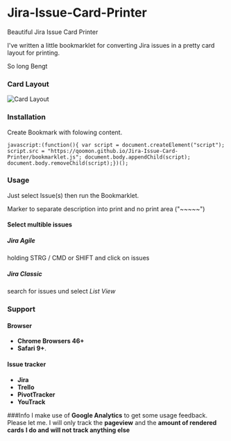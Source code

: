 # Jira-Issue-Card-Printer
Beautiful Jira Issue Card Printer

I've written a little bookmarklet for converting Jira issues in a pretty card layout for printing.

So long
Bengt

### Card Layout
![Card Layout](http://4.bp.blogspot.com/-BgfPtVWFxVo/VLTjiqpPzjI/AAAAAAAAGLw/PgF3D6eq35c/s1600/Screen%2BShot%2B2015-01-13%2Bat%2B10.19.22.png)

### Installation
Create Bookmark with folowing content.
```
javascript:(function(){ var script = document.createElement("script"); script.src = "https://qoomon.github.io/Jira-Issue-Card-Printer/bookmarklet.js"; document.body.appendChild(script); document.body.removeChild(script);})();
```

### Usage
Just select Issue(s) then run the Bookmarklet.

Marker to separate description into print and no print area ("~~~~~")

#### Select multible issues
##### Jira Agile 
holding STRG / CMD or SHIFT and click on issues
##### Jira Classic
search for issues und select *List View* 

### Support
#### Browser
* **Chrome Browsers 46+**
* **Safari 9+**.

#### Issue tracker
* **Jira**
* **Trello**
* **PivotTracker**
* **YouTrack**

###Info
I make use of **Google Analytics** to get some usage feedback. Please let me.
I will only track the **pageview** and the **amount of rendered cards**
**I do and will not track anything else**
